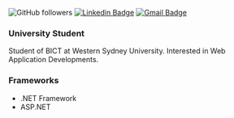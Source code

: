 ![GitHub followers](https://img.shields.io/github/followers/Lyequation?style=social)
[![Linkedin Badge](https://img.shields.io/badge/-LinkedIn-blue?style=flat-square&logo=Linkedin&logoColor=white&link=https://www.linkedin.com/in/simon-youngsik-lee-46b3171b6)](https://www.linkedin.com/in/simon-youngsik-lee-46b3171b6)
[![Gmail Badge](https://img.shields.io/badge/-Gmail-d14836?style=flat-square&logo=Gmail&logoColor=white&link=mailto:pphantasm@gmail.com)](mailto:pphantasm@gmail.com)

### University Student
Student of BICT at Western Sydney University. Interested in Web Application Developments.

### Frameworks
* .NET Framework
* ASP.NET
